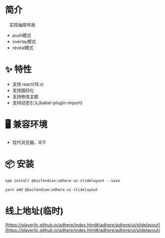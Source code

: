 # 简介
&ensp;&ensp;实现抽屉布局
 - push模式
 - overlay模式
 - reveal模式

# ✨ 特性
- 支持 react(18.x)
- 支持国际化
- 支持修改主题
- 支持动态引入(babel-plugin-import)

# 🖥 兼容环境
- 现代浏览器，IE11

# 📦 安装
```javascript
npm install @baifendian/adhere-ui-slidelayout --save
``` 

```javascript
yarn add @baifendian/adhere-ui-slidelayout
```

# 线上地址(临时)
[https://playerljc.github.io/adhere/index.html#/adhere/adhere/ui/slidelayout](https://playerljc.github.io/adhere/index.html#/adhere/adhere/ui/slidelayout)
